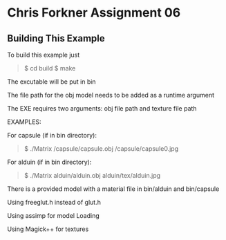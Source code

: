 Chris Forkner Assignment 06
========================================

Building This Example
---------------------

To build this example just 

>$ cd build 
>$ make

The excutable will be put in bin

The file path for the obj model needs to be added as a runtime argument

The EXE requires two arguments: obj file path and texture file path

EXAMPLES:

For capsule (if in bin directory):

>$ ./Matrix /capsule/capsule.obj /capsule/capsule0.jpg

For alduin (if in bin directory):

>$ ./Matrix alduin/alduin.obj alduin/tex/alduin.jpg

There is a provided model with a material file in bin/alduin and bin/capsule

Using freeglut.h instead of glut.h

Using assimp for model Loading

Using Magick++ for textures

